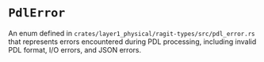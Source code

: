 # `PdlError`

An enum defined in `crates/layer1_physical/ragit-types/src/pdl_error.rs` that represents errors encountered during PDL processing, including invalid PDL format, I/O errors, and JSON errors.